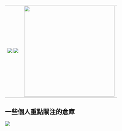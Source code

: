 <table>
  <tr>
    <td>
<img src="https://github-readme-stats.vercel.app/api?username=NiuBoss123&show_icons=true&icon_color=E91E63&title_color=FB7299&hide_border=true&locale=cn" />
<img src="https://github-readme-stats.vercel.app/api/top-langs/?username=NiuBoss123&layout=compact&title_color=000000&hide_border=true&locale=cn" />  </td>
    <td>
<img src="https://github.com/KawaiiZapic/KawaiiZapic/blob/master/\(.gif?raw=true" align="right" width="300"/> </td>
  </tr>
</table>

## 一些個人重點關注的倉庫
<a href="https://github.com/NiuBoss123/www.niuboss123.com">
  <img align="center" src="https://github-readme-stats.vercel.app/api/pin/?username=NiuBoss123&repo=www.niuboss123.com" />
</a>
